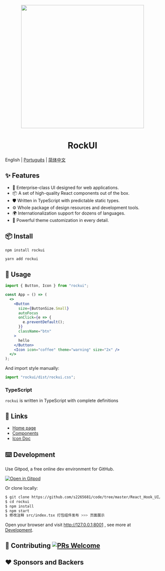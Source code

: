 <p align="center">
  <a href="http://project.rockshang.cn/rockui/?path=/story/welcome-page--welcome">
    <img width="400" src="https://img-blog.csdnimg.cn/202005272236562.png?x-oss-process=image/watermark,type_ZmFuZ3poZW5naGVpdGk,shadow_10,text_aHR0cHM6Ly9ibG9nLmNzZG4ubmV0L3dlaXhpbl80NDE2MDM4NQ==,size_16,color_FFFFFF,t_70">
  </a>
</p>

<h1 align="center">RockUI</h1>

English | [Português](./README-pt_BR.md) | [简体中文](./README-zh_CN.md)

## ✨ Features

- 🌈 Enterprise-class UI designed for web applications.
- 📦 A set of high-quality React components out of the box.
- 🛡 Written in TypeScript with predictable static types.
- ⚙️ Whole package of design resources and development tools.
- 🌍 Internationalization support for dozens of languages.
- 🎨 Powerful theme customization in every detail.

## 📦 Install

```bash
npm install rockui
```

```bash
yarn add rockui
```

## 🔨 Usage

```jsx
import { Button, Icon } from "rockui";

const App = () => (
  <>
    <Button
      size={ButtonSize.Small}
      autoFocus
      onClick={e => {
        e.preventDefault();
      }}
      className="btn"
    >
      hello
    </Button>
    <Icon icon="coffee" theme="warning" size="2x" />
  </>
);
```

And import style manually:

```jsx
import "rockui/dist/rockui.css";
```

### TypeScript

`rockui` is written in TypeScript with complete definitions

<!-- ## 🌍 Internationalization

Dozens of languages supported in `rockui`, see [i18n](https://ant.design/docs/react/i18n). -->

## 🔗 Links

- [Home page](http://project.rockshang.cn/rockui/)
- [Components](https://github.com/s2265681/code/blob/master/React_Hook_UI/rockui/src/components/Button)
- [Icon Doc](https://fontawesome.com/icons?d=gallery&c=vehicles)

## ⌨️ Development

Use Gitpod, a free online dev environment for GitHub.

[![Open in Gitpod](https://gitpod.io/button/open-in-gitpod.svg)](https://gitpod.io/#https://github.com/ant-design/ant-design)

Or clone locally:

```bash
$ git clone https://github.com/s2265681/code/tree/master/React_Hook_UI/rockui
$ cd rockui
$ npm install
$ npm start
$ 修改注释 src/index.tsx 打包组件发布 >>> 页面展示
```

Open your browser and visit http://127.0.0.1:8001 , see more at [Development](https://github.com/ant-design/ant-design/wiki/Development).

## 🤝 Contributing [![PRs Welcome](https://img.shields.io/badge/PRs-welcome-brightgreen.svg?style=flat-square)](http://makeapullrequest.com)


## ❤️ Sponsors and Backers

